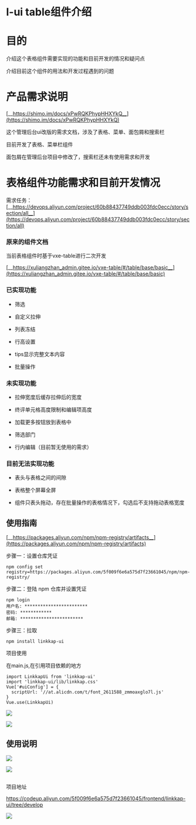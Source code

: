# l-ui table组件介绍
# 目的

介绍这个表格组件需要实现的功能和目前开发的情况和疑问点

介绍目前这个组件的用法和开发过程遇到的问题



# 产品需求说明

[__https://shimo.im/docs/xPwRQKPhypHHXYkQ__](https://shimo.im/docs/xPwRQKPhypHHXYkQ)

这个管理后台ui改版的需求文档，涉及了表格、菜单、面包屑和搜索栏

目前开发了表格、菜单栏组件

面包屑在管理后台项目中修改了，搜索栏还未有使用需求和开发

# 表格组件功能需求和目前开发情况

需求任务：[__https://devops.aliyun.com/project/60b88437749ddb003fdc0ecc/story/section/all__](https://devops.aliyun.com/project/60b88437749ddb003fdc0ecc/story/section/all)

### 原来的组件文档

当前表格组件时基于vxe-table进行二次开发

[__https://xuliangzhan_admin.gitee.io/vxe-table/#/table/base/basic__](https://xuliangzhan_admin.gitee.io/vxe-table/#/table/base/basic)

### 已实现功能

- 筛选

- 自定义拉伸

- 列表冻结

- 行高设置

- tips显示完整文本内容

- 批量操作

### 未实现功能

- 拉伸宽度后缓存拉伸后的宽度

- 终评单元格高度限制和编辑项高度

- 加载更多按钮放到表格中

- 筛选部门

- 行内编辑（目前暂无使用的需求）

### 目前无法实现功能

- 表头与表格之间的间隙

- 表格整个屏幕全屏

- 组件只表头拖动，存在批量操作的表格情况下，勾选后不支持拖动表格宽度

## 使用指南

[__https://packages.aliyun.com/npm/npm-registry/artifacts__](https://packages.aliyun.com/npm/npm-registry/artifacts)

步骤一：设置仓库凭证

```text
npm config set registry=https://packages.aliyun.com/5f009f6e6a575d7f23661045/npm/npm-registry/
```

步骤二：登陆 npm 仓库并设置凭证

```text
npm login
用户名: ************************
密码: ************
邮箱: ************************
```

步骤三：拉取

```text
npm install linkkap-ui
```

项目使用

在main.js,在引用项目依赖的地方

```text
import LinkkapUi from 'linkkap-ui'
import 'linkkap-ui/lib/linkkap.css'
Vue['#uiConfig'] = {
  scriptUrl: '//at.alicdn.com/t/font_2611588_zmmoaxglo7l.js'
}
Vue.use(LinkkapUi)
```

![](https://tcs-devops.aliyuncs.com/storage/11279ff9b73c219686a0759a852740bfbb3a?Signature=eyJhbGciOiJIUzI1NiIsInR5cCI6IkpXVCJ9.eyJBcHBJRCI6IjVlNzQ4MmQ2MjE1MjJiZDVjN2Y5YjMzNSIsIl9hcHBJZCI6IjVlNzQ4MmQ2MjE1MjJiZDVjN2Y5YjMzNSIsIl9vcmdhbml6YXRpb25JZCI6IiIsImV4cCI6MTY1MjUwMTQ0MiwiaWF0IjoxNjUxODk2NjQyLCJyZXNvdXJjZSI6Ii9zdG9yYWdlLzExMjc5ZmY5YjczYzIxOTY4NmEwNzU5YTg1Mjc0MGJmYmIzYSJ9.H-Yl6LFuogGspq3a52cKcQ8U8kpWNfziOJLTLFbLaYI&download=1627268226(1).png "")

![](https://tcs-devops.aliyuncs.com/storage/11278bccbf9e4a1015e9775be064c625573e?Signature=eyJhbGciOiJIUzI1NiIsInR5cCI6IkpXVCJ9.eyJBcHBJRCI6IjVlNzQ4MmQ2MjE1MjJiZDVjN2Y5YjMzNSIsIl9hcHBJZCI6IjVlNzQ4MmQ2MjE1MjJiZDVjN2Y5YjMzNSIsIl9vcmdhbml6YXRpb25JZCI6IiIsImV4cCI6MTY1MjUwMTQ0MiwiaWF0IjoxNjUxODk2NjQyLCJyZXNvdXJjZSI6Ii9zdG9yYWdlLzExMjc4YmNjYmY5ZTRhMTAxNWU5Nzc1YmUwNjRjNjI1NTczZSJ9.hPuzscc77Jao8H7jxY5SMT6klxwpR07hYAS_s75IVq4&download=1627268392(1).png "")

## 使用说明

![](https://tcs-devops.aliyuncs.com/storage/112766bfc2c0ee03a5ca14583270d2e61f62?Signature=eyJhbGciOiJIUzI1NiIsInR5cCI6IkpXVCJ9.eyJBcHBJRCI6IjVlNzQ4MmQ2MjE1MjJiZDVjN2Y5YjMzNSIsIl9hcHBJZCI6IjVlNzQ4MmQ2MjE1MjJiZDVjN2Y5YjMzNSIsIl9vcmdhbml6YXRpb25JZCI6IiIsImV4cCI6MTY1MjUwMTQ0MiwiaWF0IjoxNjUxODk2NjQyLCJyZXNvdXJjZSI6Ii9zdG9yYWdlLzExMjc2NmJmYzJjMGVlMDNhNWNhMTQ1ODMyNzBkMmU2MWY2MiJ9.AiRKbS-934Oy5UXNFBIFh6VXFKdXtZdGSB_Rbz9tysw&download=image.png "")

![](https://tcs-devops.aliyuncs.com/storage/112785b20005f30888e7a915bfce4c52588a?Signature=eyJhbGciOiJIUzI1NiIsInR5cCI6IkpXVCJ9.eyJBcHBJRCI6IjVlNzQ4MmQ2MjE1MjJiZDVjN2Y5YjMzNSIsIl9hcHBJZCI6IjVlNzQ4MmQ2MjE1MjJiZDVjN2Y5YjMzNSIsIl9vcmdhbml6YXRpb25JZCI6IiIsImV4cCI6MTY1MjUwMTQ0MiwiaWF0IjoxNjUxODk2NjQyLCJyZXNvdXJjZSI6Ii9zdG9yYWdlLzExMjc4NWIyMDAwNWYzMDg4OGU3YTkxNWJmY2U0YzUyNTg4YSJ9.iE0G_jZ6RGt2TsKRf7eUXpMPv3r0bD168cNjmfutVhE&download=image.png "")

## 
项目地址

https://codeup.aliyun.com/5f009f6e6a575d7f23661045/frontend/linkkap-ui/tree/develop

![](https://tcs-devops.aliyuncs.com/storage/1127adb16edce8953535d855e38d5267ab0b?Signature=eyJhbGciOiJIUzI1NiIsInR5cCI6IkpXVCJ9.eyJBcHBJRCI6IjVlNzQ4MmQ2MjE1MjJiZDVjN2Y5YjMzNSIsIl9hcHBJZCI6IjVlNzQ4MmQ2MjE1MjJiZDVjN2Y5YjMzNSIsIl9vcmdhbml6YXRpb25JZCI6IiIsImV4cCI6MTY1MjUwMTQ0MiwiaWF0IjoxNjUxODk2NjQyLCJyZXNvdXJjZSI6Ii9zdG9yYWdlLzExMjdhZGIxNmVkY2U4OTUzNTM1ZDg1NWUzOGQ1MjY3YWIwYiJ9.61i6WEG_DGxJTHSmIvx0btU1DWGk3EhVuzFbE3-WFvM&download=1627268733(1).png "")



